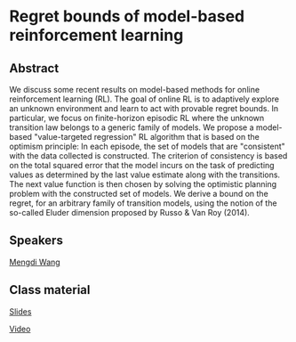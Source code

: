 # Regret bounds of model-based reinforcement learning

## Abstract

We discuss some recent results on model-based methods for online reinforcement learning (RL). The goal of online RL is to adaptively explore an unknown environment and learn to act with provable regret bounds. In particular, we focus on finite-horizon episodic RL where the unknown transition law belongs to a generic family of models. We propose a model-based "value-targeted regression" RL algorithm that is based on the optimism principle: In each episode, the set of models that are "consistent" with the data collected is constructed. The criterion of consistency is based on the total squared error that the model incurs on the task of predicting values as determined by the last value estimate along with the transitions. The next value function is then chosen by solving the optimistic planning problem with the constructed set of models. We derive a bound on the regret, for an arbitrary family of transition models, using the notion of the so-called Eluder dimension proposed by Russo & Van Roy (2014).

## Speakers  
[Mengdi Wang](mengdi-wang.md)  


## Class material
[Slides](class-material/regret_bounds_model_based_rl/RLVS-Wang-modelRL.pdf)

[Video](https://us02web.zoom.us/rec/play/pYPCiE95k7RGRbLWXSgQ-kWUMGpdopDPntSwl7ehxu7YkkwywQUd6fdjiFMD6yZdJh2zDRm-WM9LG6Kv.QyOobcsChamMszxF?startTime=1617287469000&_x_zm_rtaid=bEWCP9bZQcqdgw2uo6bNZQ.1617351700726.be5ebfbe27a7cf6a6a07cc5f95a28017&_x_zm_rhtaid=842)


